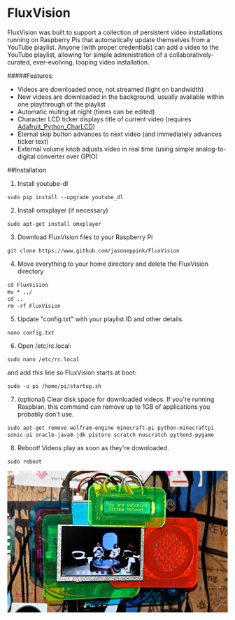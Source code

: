 # FluxVision
FluxVision was built to support a collection of persistent video installations running on Raspberry Pis that automatically update themselves from a YouTube playlist. Anyone (with proper credentials) can add a video to the YouTube playlist, allowing for simple administration of a collaboratively-curated, ever-evolving, looping video installation.

#####Features:
* Videos are downloaded once, not streamed (light on bandwidth)
* New videos are downloaded in the background, usually available within one playthrough of the playlist
* Automatic muting at night (times can be edited)
* Character LCD ticker displays title of current video (requires [Adafruit_Python_CharLCD](https://github.com/adafruit/Adafruit_Python_CharLCD))
* Eternal skip button advances to next video (and immediately advances ticker text)
* External volume knob adjusts video in real time (using simple analog-to-digital converter over GPIO)

##Installation

1. Install youtube-dl

  ```
  sudo pip install --upgrade youtube_dl
  ```
2. Install omxplayer (if necessary)

  ```
  sudo apt-get install omxplayer
  ```
3. Download FluxVision files to your Raspberry Pi

  ```
  git clone https://www.github.com/jasoneppink/FluxVision
  ```
4. Move everything to your home directory and delete the FluxVision directory

  ```
  cd FluxVision
  mv * ../
  cd ..
  rm -rf FluxVision
  ```

5. Update "config.txt" with your playlist ID and other details.

  ```
  nano config.txt
  ```

6. Open /etc/rc.local:

  ```
  sudo nano /etc/rc.local
  ```
and add this line so FluxVision starts at boot:

  ```
  sudo -u pi /home/pi/startup.sh
  ```
7. (optional) Clear disk space for downloaded videos. If you're running Raspbian, this command can remove up to 1GB of applications you probably don't use.

  ```
  sudo apt-get remove wolfram-engine minecraft-pi python-minecraftpi sonic-pi oracle-java8-jdk pistore scratch nuscratch python3-pygame
  ```
8. Reboot! Videos play as soon as they're downloaded.

  ```
  sudo reboot
  ```



![Installation at Silent Barn](/images/installation_shot_1.jpg?raw=true "Installation at Silent Barn")
